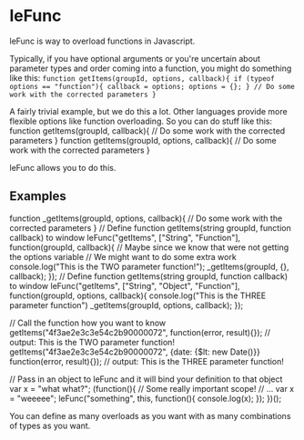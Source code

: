 # leFunc

leFunc is way to overload functions in Javascript.

Typically, if you have optional arguments or you're uncertain about parameter types and order coming into a function, you might do something like this:
  `function getItems(groupId, options, callback){
    if (typeof options == "function"){
      callback = options;
      options = {};
    }
    // Do some work with the corrected parameters
  }`

A fairly trivial example, but we do this a lot. Other languages provide more flexible options like function overloading. So you can do stuff like this:
  function getItems(groupId, callback){
    // Do some work with the corrected parameters
  }
  function getItems(groupId, options, callback){
    // Do some work with the corrected parameters
  }

leFunc allows you to do this.

## Examples
  function _getItems(groupId, options, callback){
    // Do some work with the corrected parameters
  }
  // Define function getItems(string groupId, function callback) to window
  leFunc("getItems", ["String", "Function"], function(groupId, callback){
    // Maybe since we know that were not getting the options variable
    // We might want to do some extra work
    console.log("This is the TWO parameter function!");
    _getItems(groupId, {}, callback);
  });
  // Define function getItems(string groupId, function callback) to window
  leFunc("getItems", ["String", "Object", "Function"], function(groupId, options, callback){
    console.log("This is the THREE parameter function")
    _getItems(groupId, options, callback);
  });

  // Call the function how you want to know
  getItems("4f3ae2e3c3e54c2b90000072", function(error, result){});
  // output: This is the TWO parameter function!
  getItems("4f3ae2e3c3e54c2b90000072", {date: {$lt: new Date()}} function(error, result){});
  // output: This is the THREE parameter function!

  // Pass in an object to leFunc and it will bind your definition to that object
  var x = "what what?";
  (function(){
    // Some really important scope!
    // ...
    var x = "weeeee";
    leFunc("something", this, function(){
      console.log(x);
    });
  })();

You can define as many overloads as you want with as many combinations of types as you want.